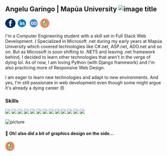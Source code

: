 ## Angelu Garingo | Mapúa University ![image title](https://rushter.com/counter.svg)


<a href="https://web.facebook.com/boredpenguinn/" target="_blank"><img src="https://raw.githubusercontent.com/algaringo/algaringo/master/icon/fb.png" width="33" height="30" alt="FB"/></a> 
<a href="https://www.linkedin.com/in/algaringo/" target="_blank"><img src="https://raw.githubusercontent.com/algaringo/algaringo/master/icon/in.png" width="33" height="30" alt="in"/></a> 
<a href="https://www.coursera.org/user/ffe7d286618a6f9c8ce4fe9d7c8a4160" target="_blank"><img src="https://raw.githubusercontent.com/algaringo/algaringo/master/icon/coursera.png" width="34" height="30" alt="coursera"/></a> 
<a href="https://raw.githubusercontent.com/algaringo/algaringo/master/icon/resume.md" target="_blank"><img src="https://raw.githubusercontent.com/algaringo/algaringo/master/icon/resume.png" width="30" height="30" alt="CV"/></a>


I'm a Computer Engineering student with a skill set in Full Stack Web Development. I Specialized in Microsoft .net during my early years at Mapúa University which covered technologies like C#.net, ASP.net, ADO.net and so on. But as Microsoft is soon shifting to .NET5 and leaving .net framework behind, I decided to learn other technologies that aren't in the verge of dying lol. As of now, I am loving Python (with Django framework) and I'm also practicing more of Responsive Web Design.

I am eager to learn new technologies and adapt to new environments. And yes, I'm still passionate in web development even though some might argue it's already a dying career :angry:


### Skills

<p>
  <img src="https://img.shields.io/badge/HTML5-%E2%98%85%E2%98%85%E2%98%85%E2%98%85%E2%98%85-ff7851" /> 
  <img src="https://img.shields.io/badge/CSS3-%E2%98%85%E2%98%85%E2%98%85%E2%98%85%E2%98%85-44b2fb" /> 
  <img src="https://img.shields.io/badge/BootStrap4-%E2%98%85%E2%98%85%E2%98%85%E2%98%85%E2%98%85-563d7c" /> 
  <img src="https://img.shields.io/badge/Python-%E2%98%85%E2%98%85%E2%98%85%E2%98%85%E2%98%85-306998" /> 
  <img src="https://img.shields.io/badge/Django-%E2%98%85%E2%98%85%E2%98%85%E2%98%85%E2%98%85-092e20" />
  <img src="https://img.shields.io/badge/JavaScript-%E2%98%85%E2%98%85%E2%98%85%E2%98%85%E2%98%86-important" />
  <img src="https://img.shields.io/badge/ReactJs-%E2%98%85%E2%98%85%E2%98%85%E2%98%86%E2%98%86-01d9ff" /> 
  <img src="https://img.shields.io/badge/Git-%E2%98%85%E2%98%85%E2%98%85%E2%98%85%E2%98%86-important" />
  <img src="https://img.shields.io/badge/SQLite-%E2%98%85%E2%98%85%E2%98%85%E2%98%85%E2%98%85-0064a5" /> 
  <img src="https://img.shields.io/badge/MS SQL-%E2%98%85%E2%98%85%E2%98%85%E2%98%85%E2%98%86-F29111" /> 
  <img src="https://img.shields.io/badge/CSharp.net-%E2%98%85%E2%98%85%E2%98%85%E2%98%85%E2%98%85-6e5494" />
  <img src="https://img.shields.io/badge/ASP.net-%E2%98%85%E2%98%85%E2%98%85%E2%98%85%E2%98%85-6e5494" />
  <img src="https://img.shields.io/badge/Apache Cordova-%E2%98%85%E2%98%85%E2%98%85%E2%98%85%E2%98%85-6e5494" />
</p>

![picture](https://raw.githubusercontent.com/saadeghi/saadeghi/master/dino.gif)


#### :purple_heart: Oh! also did a bit of graphics design on the side...

<a href="https://drive.google.com/file/d/1OtDcjdbJvjm13w4QHmP8kHmEy2pz0ds9/view?usp=sharing" target="_blank"><img src="https://raw.githubusercontent.com/algaringo/algaringo/master/icon/resume.png" width="30" height="30" alt="CV"/></a>

